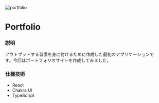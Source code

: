 ![portfolio](https://user-images.githubusercontent.com/68511759/122046136-7d805a00-ce19-11eb-8244-c70ab49c0d51.png)
# Portfolio
### 説明
アウトプットする習慣を身に付けるために作成した最初のアプリケーションです。今回はポートフォリオサイトを作成してみました。
### 仕様技術

- React
- Chakra UI
- TypeScript


